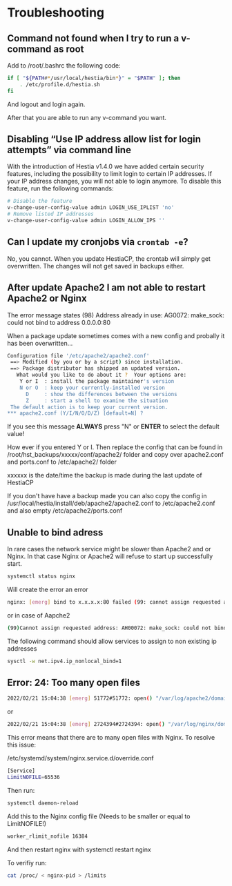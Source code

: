 # Troubleshooting

## Command not found when I try to run a v-command as root

Add to /root/.bashrc the following code:

```bash
if [ "${PATH#*/usr/local/hestia/bin*}" = "$PATH" ]; then
	. /etc/profile.d/hestia.sh
fi
```

And logout and login again.

After that you are able to run any v-command you want.

## Disabling “Use IP address allow list for login attempts” via command line

With the introduction of Hestia v1.4.0 we have added certain security features, including the possibility to limit login to certain IP addresses. If your IP address changes, you will not able to login anymore. To disable this feature, run the following commands:

```bash
# Disable the feature
v-change-user-config-value admin LOGIN_USE_IPLIST 'no'
# Remove listed IP addresses
v-change-user-config-value admin LOGIN_ALLOW_IPS ''
```

## Can I update my cronjobs via `crontab -e`?

No, you cannot. When you update HestiaCP, the crontab will simply get overwritten. The changes will not get saved in backups either.

## After update Apache2 I am not able to restart Apache2 or Nginx

The error message states (98) Address already in use: AG0072: make_sock: could not bind to address 0.0.0.0:80

When a package update sometimes comes with a new config and probally it has been overwritten...

```bash
Configuration file '/etc/apache2/apache2.conf'
 ==> Modified (by you or by a script) since installation.
 ==> Package distributor has shipped an updated version.
   What would you like to do about it ?  Your options are:
	Y or I  : install the package maintainer's version
	N or O  : keep your currently-installed version
	  D     : show the differences between the versions
	  Z     : start a shell to examine the situation
 The default action is to keep your current version.
*** apache2.conf (Y/I/N/O/D/Z) [default=N] ?
```

If you see this message **ALWAYS** press "N" or **ENTER** to select the default value!

How ever if you entered Y or I. Then replace the config that can be found in /root/hst_backups/xxxxx/conf/apache2/ folder and copy over apache2.conf and ports.conf to /etc/apache2/ folder

xxxxxx is the date/time the backup is made during the last update of HestiaCP

If you don't have have a backup made you can also copy the config in /usr/local/hestia/install/deb/apache2/apache2.conf to /etc/apache2.conf and also empty /etc/apache2/ports.conf

## Unable to bind adress

In rare cases the network service might be slower than Apache2 and or Nginx. In that case Nginx or Apache2 will refuse to start up successfully start.

```bash
systemctl status nginx
```

Will create the error an error

```bash
nginx: [emerg] bind to x.x.x.x:80 failed (99: cannot assign requested address)
```

or in case of Aapche2

```bash
(99)Cannot assign requested address: AH00072: make_sock: could not bind to address x.x.x.x:8443
```

The following command should allow services to assign to non existing ip addresses

```bash
sysctl -w net.ipv4.ip_nonlocal_bind=1
```

## Error: 24: Too many open files

```bash
2022/02/21 15:04:38 [emerg] 51772#51772: open() "/var/log/apache2/domains/<redactedforprivacy>.error.log" failed (24: Too many open files)
```

or

```bash
2022/02/21 15:04:38 [emerg] 2724394#2724394: open() "/var/log/nginx/domains/xxx.error.log" failed (24: Too many open files)
```

This error means that there are to many open files with Nginx. To resolve this issue:

/etc/systemd/system/nginx.service.d/override.conf

```bash
[Service]
LimitNOFILE=65536
```

Then run:

```bash
systemctl daemon-reload
```

Add this to the Nginx config file (Needs to be smaller or equal to LimitNOFILE!)

```bash
worker_rlimit_nofile 16384
```

And then restart nginx with systemctl restart nginx

To verifiy run:

```bash
cat /proc/ < nginx-pid > /limits
```
